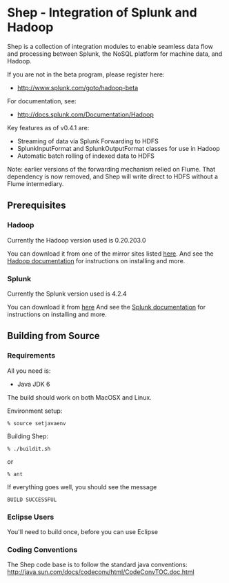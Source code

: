 
Shep - Integration of Splunk and Hadoop
=======================================

Shep is a collection of integration modules to enable
seamless data flow and processing between Splunk, the
NoSQL platform for machine data, and Hadoop.

If you are not in the beta program, please register here:

* http://www.splunk.com/goto/hadoop-beta

For documentation, see:

* http://docs.splunk.com/Documentation/Hadoop

Key features as of v0.4.1 are:

* Streaming of data via Splunk Forwarding to HDFS
* SplunkInputFormat and SplunkOutputFormat classes for use in Hadoop
* Automatic batch rolling of indexed data to HDFS

Note: earlier versions of the forwarding mechanism relied on
Flume. That dependency is now removed, and Shep will write
direct to HDFS without a Flume intermediary.

Prerequisites
-------------

### Hadoop

Currently the Hadoop version used is 0.20.203.0

You can download it from one of the mirror sites listed [here][hadoop-download].
And see the [Hadoop documentation][] for instructions on installing and more.

[hadoop-download]:http://www.apache.org/dyn/closer.cgi?path=hadoop/core/hadoop-0.20.203.0/hadoop-0.20.203.0rc1.tar.gz
[Hadoop documentation]:http://hadoop.apache.org/common/docs/r0.20.203.0/

### Splunk

Currently the Splunk version used is 4.2.4

You can download it from [here][splunk-download]
And see the [Splunk documentation][] for instructions on installing and more.

[Splunk documentation]:http://docs.splunk.com/Documentation/Splunk/latest/User
[splunk-download]:http://www.splunk.com/download


Building from Source
--------------------

### Requirements

All you need is:

* Java JDK 6

The build should work on both MacOSX and Linux.

Environment setup:

	% source setjavaenv

Building Shep:

	% ./buildit.sh

or

	% ant

If everything goes well, you should see the message

	BUILD SUCCESSFUL

### Eclipse Users

You'll need to build once, before you can use Eclipse

### Coding Conventions

The Shep code base is to follow the standard java conventions:
http://java.sun.com/docs/codeconv/html/CodeConvTOC.doc.html

